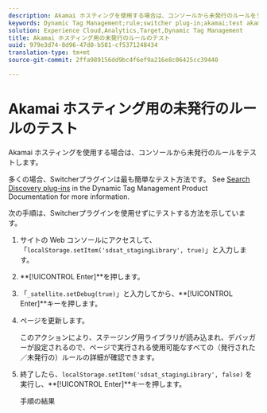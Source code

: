 ```yaml
---
description: Akamai ホスティングを使用する場合は、コンソールから未発行のルールをテストします。
keywords: Dynamic Tag Management;rule;switcher plug-in;akamai;test akamai;unpublished rules;test unpublished rules;debug rule
solution: Experience Cloud,Analytics,Target,Dynamic Tag Management
title: Akamai ホスティング用の未発行のルールのテスト
uuid: 979e3d74-8d96-47d0-b581-cf5371248434
translation-type: tm+mt
source-git-commit: 2ffa989156dd9bc4f6ef9a216e8c06425cc39440

---
```



# Akamai ホスティング用の未発行のルールのテスト

Akamai ホスティングを使用する場合は、コンソールから未発行のルールをテストします。

多くの場合、Switcherプラグインは最も簡単なテスト方法です。 See [Search Discovery plug-ins](https://marketing.adobe.com/resources/help/en_US/dtm/search_discovery_plugins.html) in the Dynamic Tag Management Product Documentation for more information.

次の手順は、Switcherプラグインを使用せずにテストする方法を示しています。

1. サイトの Web コンソールにアクセスして、「`localStorage.setItem('sdsat_stagingLibrary', true)`」と入力します。
1. **[!UICONTROL Enter]**を押します。
1. 「`_satellite.setDebug(true)`」と入力してから、**[!UICONTROL Enter]**キーを押します。
1. ページを更新します。

   このアクションにより、ステージング用ライブラリが読み込まれ、デバッガーが設定されるので、ページで実行される使用可能なすべての（発行された／未発行の）ルールの詳細が確認できます。
1. 終了したら、`localStorage.setItem('sdsat_stagingLibrary', false)` を実行し、**[!UICONTROL Enter]**キーを押します。

   手順の結果
